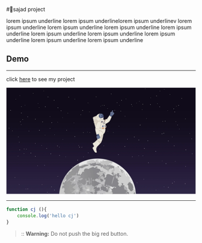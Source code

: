 #🚀sajad project

lorem ipsum underline lorem ipsum underlinelorem ipsum underlinev lorem ipsum underline lorem ipsum underline lorem ipsum underline lorem ipsum underline lorem ipsum underline lorem ipsum underline lorem ipsum underline lorem ipsum underline lorem ipsum underline

## Demo

---


click [here](https://loop-true.github.io/universal-00city/) to see my project



![cj picture](./1600w-We2UMFsSgLA.webp)

---
``` js
function cj (){
    console.log('hello cj')
}
```

> :: **Warning:** Do not push the big red button.
